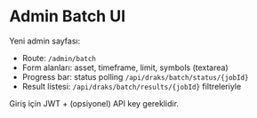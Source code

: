 # Admin Batch UI

Yeni admin sayfası:

- Route: `/admin/batch`
- Form alanları: asset, timeframe, limit, symbols (textarea)
- Progress bar: status polling `/api/draks/batch/status/{jobId}`
- Result listesi: `/api/draks/batch/results/{jobId}` filtreleriyle

Giriş için JWT + (opsiyonel) API key gereklidir.
